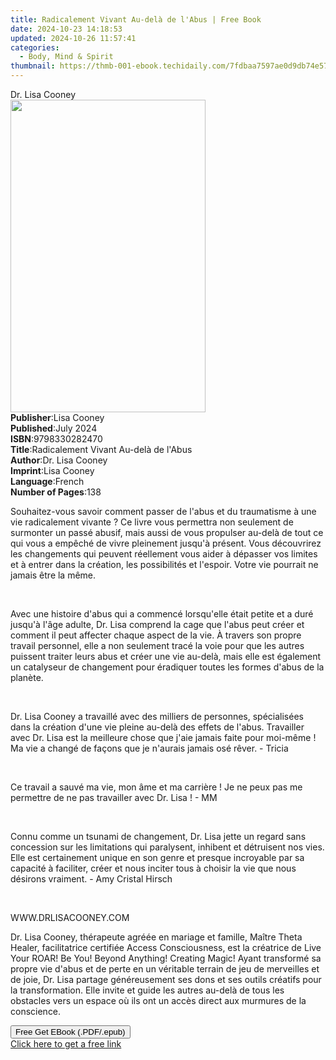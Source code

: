 ```yaml
---
title: Radicalement Vivant Au-delà de l'Abus | Free Book
date: 2024-10-23 14:18:53
updated: 2024-10-26 11:57:41
categories:
  - Body, Mind & Spirit
thumbnail: https://thmb-001-ebook.techidaily.com/7fdbaa7597ae0d9db74e57ab240b811d4eb7c142936172bc5555d4a5124675a1.jpg
---
```

<main id="book-container">
  <div class="flex flex-col">
    <div class="book-brief flex-1 py-6 px-4 sm:p-6 md:py-10 md:px-8">
      <!-- brief-->
      <div class="book-brief-main">Dr. Lisa Cooney</div>
    </div>
    <div
      class="book-meta-info flex-1 grid gap-4 col-start-1 col-end-3 row-start-1 sm:mb-6 sm:grid-cols-4 lg:gap-6 lg:col-start-2 lg:row-end-6 lg:row-span-6 lg:mb-0"
    >
      <div
        class="book-meta-info-left place-content-center mt-4 p-4 text-sm leading-6 col-start-2 col-span-2 dark:text-slate-400"
      >
        <img
          class="w-full h-500 object-cover rounded-lg sm:h-255 sm:col-span-2 lg:col-span-full"
          src="https://img-001-ebook.techidaily.com/119985a41fe41ad0ba4c31b181558581f939dd1fb3a09d8d3824783420fbfe09.jpg"
          alt=""
          width="312"
          height="500"
        />
      </div>
      <div
        class="book-meta-info-right mt-2 col-start-1 row-start-2 col-span-3 self-center"
      >
        <!-- meta data  -->
        <div class="flex flex-col px-4 md:px-8">
          <div class="flex-1">
            <strong>Publisher</strong>:<span class="px-2">Lisa Cooney</span>
          </div>
          <div class="flex-1">
            <strong>Published</strong>:<span class="px-2">July 2024</span>
          </div>
          <div class="flex-1">
            <strong>ISBN</strong>:<span class="px-2">9798330282470</span>
          </div>
          <div class="flex-1">
            <strong>Title</strong>:<span class="px-2"
              >Radicalement Vivant Au-delà de l&#39;Abus</span
            >
          </div>
          <div class="flex-1">
            <strong>Author</strong>:<span class="px-2">Dr. Lisa Cooney</span>
          </div>
          <div class="flex-1">
            <strong>Imprint</strong>:<span class="px-2">Lisa Cooney</span>
          </div>
          <div class="flex-1">
            <strong>Language</strong>:<span class="px-2">French</span>
          </div>
          <div class="flex-1">
            <strong>Number of Pages</strong>:<span class="px-2">138</span>
          </div>
        </div>
      </div>
    </div>
    <div class="book-description flex-1 py-6 px-4 sm:p-6 md:py-10 md:px-8">
      <div class="book-description-main">
        <div accordion-content="" id="description">
          <p>
            Souhaitez-vous savoir comment passer de l'abus et du traumatisme à
            une vie radicalement vivante ? Ce livre vous permettra non seulement
            de surmonter un passé abusif, mais aussi de vous propulser au-delà
            de tout ce qui vous a empêché de vivre pleinement jusqu'à présent.
            Vous découvrirez les changements qui peuvent réellement vous aider à
            dépasser vos limites et à entrer dans la création, les possibilités
            et l'espoir. Votre vie pourrait ne jamais être la même.
          </p>
          <p><br /></p>
          <p>
            Avec une histoire d'abus qui a commencé lorsqu'elle était petite et
            a duré jusqu'à l'âge adulte, Dr. Lisa comprend la cage que l'abus
            peut créer et comment il peut affecter chaque aspect de la vie. À
            travers son propre travail personnel, elle a non seulement tracé la
            voie pour que les autres puissent traiter leurs abus et créer une
            vie au-delà, mais elle est également un catalyseur de changement
            pour éradiquer toutes les formes d'abus de la planète.
          </p>
          <p><br /></p>
          <p>
            Dr. Lisa Cooney a travaillé avec des milliers de personnes,
            spécialisées dans la création d'une vie pleine au-delà des effets de
            l'abus. Travailler avec Dr. Lisa est la meilleure chose que j'aie
            jamais faite pour moi-même ! Ma vie a changé de façons que je
            n'aurais jamais osé rêver. - Tricia
          </p>
          <p><br /></p>
          <p>
            Ce travail a sauvé ma vie, mon âme et ma carrière ! Je ne peux pas
            me permettre de ne pas travailler avec Dr. Lisa ! - MM
          </p>
          <p><br /></p>
          <p>
            Connu comme un tsunami de changement, Dr. Lisa jette un regard sans
            concession sur les limitations qui paralysent, inhibent et
            détruisent nos vies. Elle est certainement unique en son genre et
            presque incroyable par sa capacité à faciliter, créer et nous
            inciter tous à choisir la vie que nous désirons vraiment. - Amy
            Cristal Hirsch
          </p>
          <p><br /></p>
          <p>WWW.DRLISACOONEY.COM</p>
          <p></p>
          <p>
            Dr. Lisa Cooney, thérapeute agréée en mariage et famille, Maître
            Theta Healer, facilitatrice certifiée Access Consciousness, est la
            créatrice de Live Your ROAR! Be You! Beyond Anything! Creating
            Magic! Ayant transformé sa propre vie d'abus et de perte en un
            véritable terrain de jeu de merveilles et de joie, Dr. Lisa partage
            généreusement ses dons et ses outils créatifs pour la
            transformation. Elle invite et guide les autres au-delà de tous les
            obstacles vers un espace où ils ont un accès direct aux murmures de
            la conscience.
          </p>
        </div>
        <div class="accordion-fader"></div>
      </div>
    </div>
    <div class="book-excerpts flex-1 py-6 px-4 sm:p-6 md:py-10 md:px-8"></div>
    <div
      class="book-about-author flex-1 py-6 px-4 sm:p-6 md:py-10 md:px-8"
    ></div>
    <div class="book-free-get flex-1 py-6 px-4 sm:p-6 md:py-10 md:px-8">
      <button
        id="btn-free-get"
        class="bg-blue-500 hover:bg-blue-700 text-white font-bold py-2 px-4 rounded"
      >
        Free Get EBook (.PDF/.epub)
      </button>
      <div id="countdown-display" class="px-2 text-lg mt-2"></div>
      <a
        id="free-link"
        class="hidden bg-blue-500 hover:bg-blue-700 text-white font-bold py-2 px-4 rounded"
        href="https://www.ebooks.com/en-us/book/211413228/radicalement-vivant-au-del-de-l-abus/dr-lisa-cooney/"
        target="_blank"
        >Click here to get a free link</a
      >
    </div>
    <script>
      let countdownTime = 0;
      let countdownInterval = null;
      document
        .getElementById('btn-free-get')
        .addEventListener('click', startCountdown);
      function startCountdown() {
        countdownTime = new Date().getTime() + 60000 * 3;
        countdownInterval = setInterval(updateCountdown, 1000);
        document.getElementById('btn-free-get').disabled = true;
        document
          .getElementById('btn-free-get')
          .classList.add('bg-gray-500', 'cursor-not-allowed');
      }
      function updateCountdown() {
        let currentTime = new Date().getTime();
        let timeLeft = countdownTime - currentTime;
        let secondsLeft = Math.floor(timeLeft / 1000);
        document.getElementById('countdown-display').innerHTML =
          `Remaining time: ${secondsLeft} seconds.`;
        if (secondsLeft <= 0) {
          clearInterval(countdownInterval);
          document.getElementById('btn-free-get').classList.add('hidden');
          document.getElementById('free-link').classList.remove('hidden');
          document.getElementById('countdown-display').innerHTML = '';
        }
      }
    </script>
  </div>
</main>
